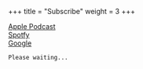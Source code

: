 +++
title = "Subscribe"
weight = 3
+++

[Apple Podcast](https://podcasts.apple.com/jp/podcast)  
[Spotfy](http://open.spotify.com/)  
[Google](https://podcasts.google.com/)  

```
Please waiting...
```


